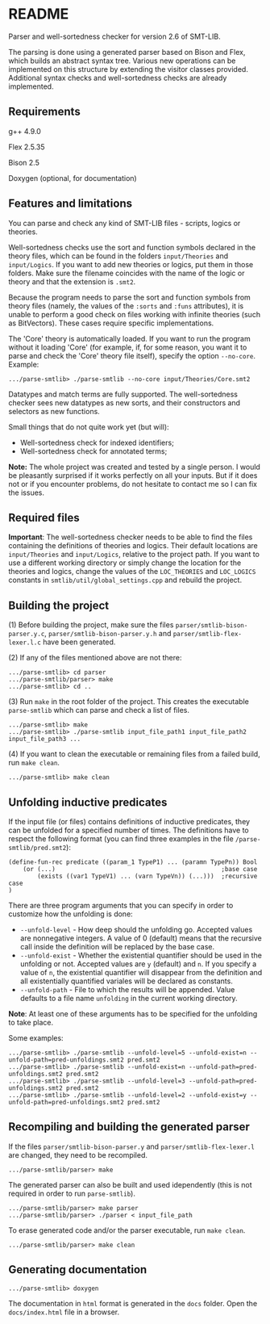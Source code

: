 # README #

Parser and well-sortedness checker for version 2.6 of SMT-LIB. 

The parsing is done using a generated parser based on Bison and Flex, which builds an abstract syntax tree. Various new operations can be implemented on this structure by extending the visitor classes provided. Additional syntax checks and well-sortedness checks are already implemented.

## Requirements ##
g++ 4.9.0 

Flex 2.5.35

Bison 2.5

Doxygen (optional, for documentation)

## Features and limitations ##
You can parse and check any kind of SMT-LIB files - scripts, logics or theories. 

Well-sortedness checks use the sort and function symbols declared in the theory files, which can be found in the folders `input/Theories` and `input/Logics`. If you want to add new theories or logics, put them in those folders. Make sure the filename coincides with the name of the logic or theory and that the extension is `.smt2`.

Because the program needs to parse the sort and function symbols from theory files (namely, the values of the `:sorts` and `:funs` attributes), it is unable to perform a good check on files working with infinite theories (such as BitVectors). These cases require specific implementations.

The 'Core' theory is automatically loaded. If you want to run the program without it loading 'Core' (for example, if, for some reason, you want it to parse and check the 'Core' theory file itself), specify the option `--no-core`. Example:
```
.../parse-smtlib> ./parse-smtlib --no-core input/Theories/Core.smt2
```

Datatypes and match terms are fully supported. The well-sortedness checker sees new datatypes as new sorts, and their constructors and selectors as new functions.

Small things that do not quite work yet (but will):

* Well-sortedness check for indexed identifiers;
* Well-sortedness check for annotated terms;

**Note:** The whole project was created and tested by a single person. I would be pleasantly surprised if it works perfectly on all your inputs. But if it does not or if you encounter problems, do not hesitate to contact me so I can fix the issues.

## Required files ##
**Important**: The well-sortedness checker needs to be able to find the files containing the definitions of theories and logics. Their default locations are `input/Theories` and `input/Logics`, relative to the project path. If you want to use a different working directory or simply change the location for the theories and logics, change the values of the `LOC_THEORIES` and `LOC_LOGICS` constants in `smtlib/util/global_settings.cpp` and rebuild the project.

## Building the project ##
(1) Before building the project, make sure the files `parser/smtlib-bison-parser.y.c`, `parser/smtlib-bison-parser.y.h` and `parser/smtlib-flex-lexer.l.c` have been generated.

(2) If any of the files mentioned above are not there:
```
.../parse-smtlib> cd parser
.../parse-smtlib/parser> make
.../parse-smtlib> cd ..
```

(3) Run `make` in the root folder of the project. This creates the executable `parse-smtlib` which can parse and check a list of files. 
```
.../parse-smtlib> make 
.../parse-smtlib> ./parse-smtlib input_file_path1 input_file_path2 input_file_path3 ...
```

(4) If you want to clean the executable or remaining files from a failed build, run `make clean`.
```
.../parse-smtlib> make clean
```

## Unfolding inductive predicates ##
If the input file (or files) contains definitions of inductive predicates, they can be unfolded for a specified number of times. The definitions have to respect the following format (you can find three examples in the file `/parse-smtlib/pred.smt2`):
```
(define-fun-rec predicate ((param_1 TypeP1) ... (paramn TypePn)) Bool
	(or (...)                                              ;base case
		(exists ((var1 TypeV1) ... (varn TypeVn)) (...)))  ;recursive case
)
```
There are three program arguments that you can specify in order to customize how the unfolding is done:
* `--unfold-level` - How deep should the unfolding go. Accepted values are nonnegative integers. A value of 0 (default) means that the recursive call inside the definition will be replaced by the base case.
* `--unfold-exist` - Whether the existential quantifier should be used in the unfolding or not. Accepted values are `y` (default) and `n`. If you specify a value of `n`, the existential quantifier will disappear from the definition and all existentially quantified variales will be declared as constants.
* `--unfold-path` - File to which the results will be appended. Value defaults to a file name `unfolding` in the current working directory.

**Note**: At least one of these arguments has to be specified for the unfolding to take place.

Some examples:
```
.../parse-smtlib> ./parse-smtlib --unfold-level=5 --unfold-exist=n --unfold-path=pred-unfoldings.smt2 pred.smt2
.../parse-smtlib> ./parse-smtlib --unfold-exist=n --unfold-path=pred-unfoldings.smt2 pred.smt2
.../parse-smtlib> ./parse-smtlib --unfold-level=3 --unfold-path=pred-unfoldings.smt2 pred.smt2
.../parse-smtlib> ./parse-smtlib --unfold-level=2 --unfold-exist=y --unfold-path=pred-unfoldings.smt2 pred.smt2
```

## Recompiling and building the generated parser ##
If the files `parser/smtlib-bison-parser.y` and `parser/smtlib-flex-lexer.l` are changed, they need to be recompiled.
```
.../parse-smtlib/parser> make
```

The generated parser can also be built and used idependently (this is not required in order to run `parse-smtlib`).
```
.../parse-smtlib/parser> make parser
.../parse-smtlib/parser> ./parser < input_file_path
```

To erase generated code and/or the parser executable, run `make clean`.
```
.../parse-smtlib/parser> make clean
```

## Generating documentation ##
```
.../parse-smtlib> doxygen
```
The documentation in `html` format is generated in the `docs` folder. Open the `docs/index.html` file in a browser.
